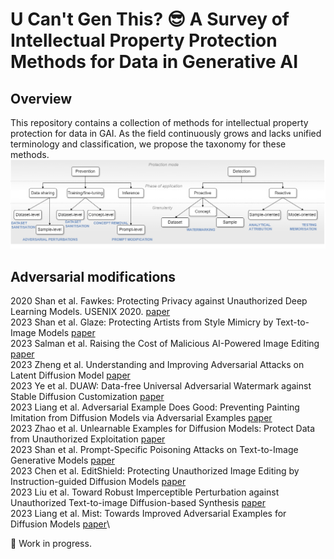 # U Can't Gen This? :sunglasses: A Survey of Intellectual Property Protection Methods for Data in Generative AI

## Overview
This repository contains a collection of methods for intellectual property protection for data in GAI. As the field continuously grows and lacks unified terminology and classification, we propose the taxonomy for these methods.
![taxonomy](./figures/taxonomy-github.drawio.png)

## Adversarial modifications
2020	Shan et al.	Fawkes: Protecting Privacy against Unauthorized Deep Learning Models. USENIX 2020. [paper](https://www.usenix.org/conference/usenixsecurity20/presentation/shan)\
2023	Shan et al.	Glaze: Protecting Artists from Style Mimicry by Text-to-Image Models [paper](http://arxiv.org/abs/2302.04222)  \
2023	Salman et al.	Raising the Cost of Malicious AI-Powered Image Editing [paper](http://arxiv.org/abs/2302.06588)\
2023	Zheng et al.	Understanding and Improving Adversarial Attacks on Latent Diffusion Model [paper](http://arxiv.org/abs/2310.04687)\
2023	Ye et al.	DUAW: Data-free Universal Adversarial Watermark against Stable Diffusion Customization [paper](http://arxiv.org/abs/2308.09889)\
2023	Liang et al.	Adversarial Example Does Good: Preventing Painting Imitation from Diffusion Models via Adversarial Examples [paper](http://arxiv.org/abs/2302.04578)\
2023	Zhao et al.	Unlearnable Examples for Diffusion Models: Protect Data from Unauthorized Exploitation [paper](http://arxiv.org/abs/2306.01902)\
2023	Shan et al.	Prompt-Specific Poisoning Attacks on Text-to-Image Generative Models [paper](http://arxiv.org/abs/2310.13828)\
2023	Chen et al.	EditShield: Protecting Unauthorized Image Editing by Instruction-guided Diffusion Models [paper](http://arxiv.org/abs/2311.12066)\
2023	Liu et al.	Toward Robust Imperceptible Perturbation against Unauthorized Text-to-image Diffusion-based Synthesis [paper](https://arxiv.org/abs/2311.13127)\
2023	Liang et al. Mist: Towards Improved Adversarial Examples for Diffusion Models [paper](http://arxiv.org/abs/2305.12683)\

:construction_worker: Work in progress.
